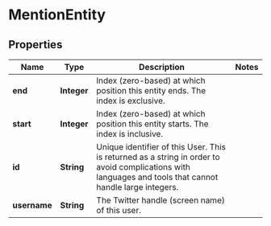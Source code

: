 

# MentionEntity


## Properties

| Name | Type | Description | Notes |
|------------ | ------------- | ------------- | -------------|
|**end** | **Integer** | Index (zero-based) at which position this entity ends.  The index is exclusive. |  |
|**start** | **Integer** | Index (zero-based) at which position this entity starts.  The index is inclusive. |  |
|**id** | **String** | Unique identifier of this User. This is returned as a string in order to avoid complications with languages and tools that cannot handle large integers. |  |
|**username** | **String** | The Twitter handle (screen name) of this user. |  |



